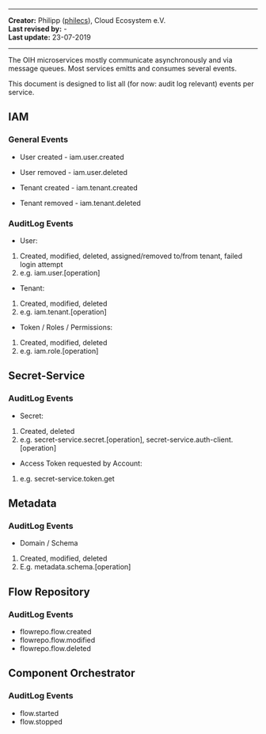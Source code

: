 

---

**Creator:** Philipp ([philecs](https://github.com/philecs)), Cloud Ecosystem e.V. <br>
**Last revised by:** - <br>
**Last update:** 23-07-2019

---

The OIH microservices mostly communicate asynchronously and via message queues. Most services emitts and consumes several events.

This document is designed to list all (for now: audit log relevant) events per service.

## IAM

### General Events

- User created - iam.user.created

- User removed - iam.user.deleted

- Tenant created - iam.tenant.created

- Tenant removed - iam.tenant.deleted

### AuditLog Events

- User:

1. Created, modified, deleted, assigned/removed to/from tenant, failed login attempt
2. e.g. iam.user.[operation]

- Tenant:

1. Created, modified, deleted
2. e.g. iam.tenant.[operation]

- Token / Roles / Permissions:

1. Created, modified, deleted
2. e.g. iam.role.[operation]

## Secret-Service

### AuditLog Events

- Secret:

1. Created, deleted
2. e.g. secret-service.secret.[operation], secret-service.auth-client.[operation]

- Access Token requested by Account:

1. e.g. secret-service.token.get

## Metadata

### AuditLog Events

- Domain / Schema

1. Created, modified, deleted
2. E.g. metadata.schema.[operation]

## Flow Repository

### AuditLog Events

- flowrepo.flow.created
- flowrepo.flow.modified
- flowrepo.flow.deleted

## Component Orchestrator

### AuditLog Events

- flow.started
- flow.stopped